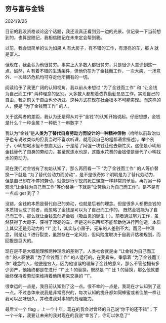 ## 穷与富与金钱
2024/9/26 <br>

目前的我没资格谈论这个话题，我还没真正看到另一边的光景。仅记录一下当前想到的，也算是随记，我相信随记在未来定会帮到我。<br>

以前，我会很简单的认为如果 A 有大房子，有不错的工作，有漂亮的车，那 A 就是富人。<br>

但现在，我会认为他很贫穷。事实上大多数人都很贫穷，只是很少人意识到这一点。诚然，A 有着不错的生活条件，但他仍在为了金钱而工作，一次大病、一场意外、一次经济危机均可夺走他所拥有的一切。<br>

阅读给予了我更广阔的认知视角，我以前从未想过 “为了金钱而工作” 和 “让金钱为自己而工作” 两种理念的区别。大多数人都想着依靠勤勤恳恳工作，实现自己的自由，我之前关于自由也分析过，这种方式在现在社会根本不可能实现。而这样的人，便是 “为了金钱而工作” 的人。<br>

关于这两者的差距，我认为还是得从对于“金钱”的认知开始说起。仔细想想，金钱是什么？一种金属？一种纸？一串数字？<br>

我认为“金钱”是**人类为了替代自身劳动力而设计的一种精神信物**（哈哈以前政治似乎也有说过类似的但我当时不喜欢听课，就用我自己的粗鄙语言描述）。举个例子，小明想喝水但不想跑太远，于是给了阿强一块钱让他去帮忙买，这便是小明用金钱替代了自身的劳动力，甚至就连水也是，这瓶水花费的金钱便是替代了小明找水的劳动力。<br>

现在我们对金钱有了初始认知了，那么再回看一下 “为了金钱而工作” 的人等价替换一下就是 “为了替代劳动力而劳动”，是不是很奇妙？明明是为了替代劳动力，但是自己却在不停的劳动，就像是行军蚁的死亡螺旋一样非常的矛盾。再对另一种观念“让金钱为自己而工作”等价替换一下就是“让劳动力为自己而工作”。是不是有一点点 get 到了？<br>

没错，金钱的本质是替代自己的劳动，也就是后者的理念。但是很多人都把金钱的本质错认成了前者，而忽略了金钱是可以为了自己而工作的。
既然金钱能为了自己而工作，那么就让金钱去创造金钱（吸血鬼的诞生！）。前者通过努力工作，虽然获得了大房子、获得了漂亮的车，但是这些东西都不能帮助他进行再创造，本质上其实还是劳动力的 “1” 比 1，其实与小房子，无车的人差别不大。而另一种理念，则是让 1 进行裂变，虽然存在一定风险，但风险度取决于自我评估和规划，而回报是巨大的。<br>

现在是不是大概能理解两种理念的差别了。人类社会就是由 “让金钱为自己而工作” 的人驱使着 ”为了金钱而工作“ 的人运行的。在我看来，秉承着 “为了金钱而工作” 理念的人，他便是穷人，因为他错误的理解了金钱的意义，那么不管他拥有多少资产，他始终都是在进行 “1” 比 1 的替换，既然是 “1” 比 1 的替换，那么他就要始终保持着劳动来维持着他所用来交换的 “1”。<br>

很幸运的一点是，我目前认知到了这一点。很不幸的一点是，我现在才认知到了这一点。不过总体来说我是非常高兴的，每次认知的提升都如同蜂蜜或者佳酿一样让我可以品味很久，并改进我对事物的处理能力。<br>

最后立一个 flag ，上一个十年，现在的我会对曾经的自己说“你干的还不错”；下一个十年，我要让未来的我对现在的我说“幸苦了，你可以休息了”

